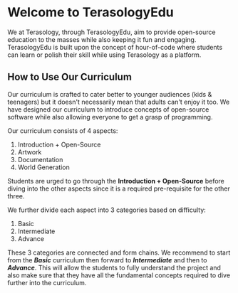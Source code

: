 # Welcome to TerasologyEdu

We at Terasology, through TerasologyEdu, aim to provide open-source education to the masses while also keeping it fun and engaging. TerasologyEdu is built upon the concept of hour-of-code where students can learn or polish their skill while using Terasology as a platform.

## How to Use Our Curriculum
Our curriculum is crafted to cater better to younger audiences (kids & teenagers) but it doesn't necessarily mean that adults can't enjoy it too. We have designed our curriculum to introduce concepts of open-source software while also allowing everyone to get a grasp of programming.

Our curriculum consists of 4 aspects:
1. Introduction + Open-Source
2. Artwork
3. Documentation
3. World Generation

Students are urged to go through the **Introduction + Open-Source** before diving into the other aspects since it is a required pre-requisite for the other three.

We further divide each aspect into 3 categories based on difficulty:
1. Basic
2. Intermediate
3. Advance

These 3 categories are connected and form chains. We recommend to start from the ***Basic*** curriculum then forward to ***Intermediate*** and then to ***Advance***. This will allow the students to fully understand the project and also make sure that they have all the fundamental concepts required to dive further into the curriculum.